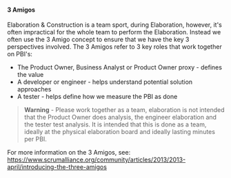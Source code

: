 #### 3 Amigos

Elaboration & Construction is a team sport, during Elaboration, however, it's often impractical for the whole team to perform the Elaboration.  Instead we often use the 3 Amigo concept to ensure that we have the key 3 perspectives involved.  The 3 Amigos refer to 3 key roles that work together on PBI's:

- The Product Owner, Business Analyst or Product Owner proxy - defines the value
- A developer or engineer - helps understand potential solution approaches
- A tester - helps define how we measure the PBI as done

> **Warning** - Please work together as a team, elaboration is not intended that the Product Owner does analysis, the engineer elaboration and the tester test analysis.  It is intended that this is done as a team, ideally at the physical elaboration board and ideally lasting minutes per PBI.

For more information on the 3 Amigos, see: <https://www.scrumalliance.org/community/articles/2013/2013-april/introducing-the-three-amigos>
